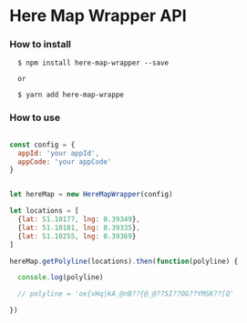 # Here Map Wrapper API

### How to install

```shell
  $ npm install here-map-wrapper --save 

  or 

  $ yarn add here-map-wrappe
```

### How to use 

```javascript

const config = {
  appId: 'your appId',
  appCode: 'your appCode'
}


let hereMap = new HereMapWrapper(config)

let locations = [
  {lat: 51.10177, lng: 0.39349},
  {lat: 51.10181, lng: 0.39335},
  {lat: 51.10255, lng: 0.39369}
]

hereMap.getPolyline(locations).then(function(polyline) {

  console.log(polyline)

  // polyline = 'ox{vHq|kA_@nB??{@_@??SI??OG??YMSK??[Q' 

})

```